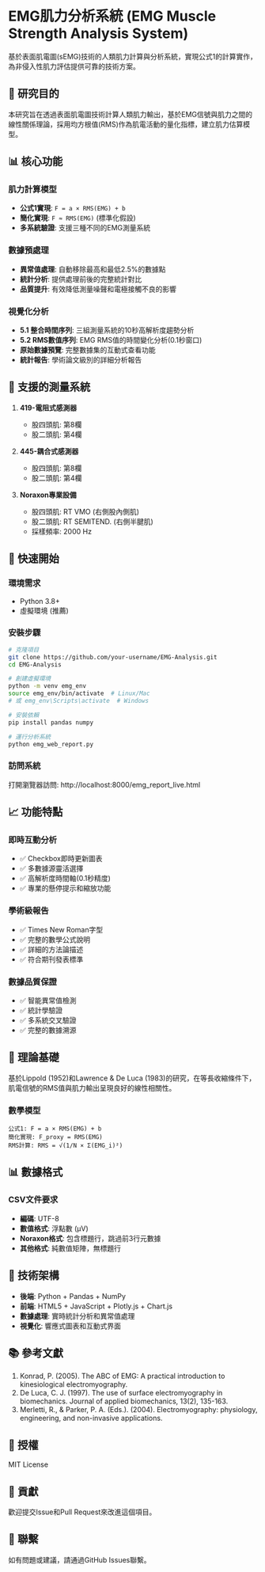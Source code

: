 
# EMG肌力分析系統 (EMG Muscle Strength Analysis System)

基於表面肌電圖(sEMG)技術的人類肌力計算與分析系統，實現公式1的計算實作，為非侵入性肌力評估提供可靠的技術方案。

## 🎯 研究目的

本研究旨在透過表面肌電圖技術計算人類肌力輸出，基於EMG信號與肌力之間的線性關係理論，採用均方根值(RMS)作為肌電活動的量化指標，建立肌力估算模型。

## 📊 核心功能

### 肌力計算模型
- **公式1實現**: `F = a × RMS(EMG) + b`
- **簡化實現**: `F ≈ RMS(EMG)` (標準化假設)
- **多系統驗證**: 支援三種不同的EMG測量系統

### 數據預處理
- **異常值處理**: 自動移除最高和最低2.5%的數據點
- **統計分析**: 提供處理前後的完整統計對比
- **品質提升**: 有效降低測量噪聲和電極接觸不良的影響

### 視覺化分析
- **5.1 整合時間序列**: 三組測量系統的10秒高解析度趨勢分析
- **5.2 RMS數值序列**: EMG RMS值的時間變化分析(0.1秒窗口)
- **原始數據預覽**: 完整數據集的互動式查看功能
- **統計報告**: 學術論文級別的詳細分析報告

## 🔬 支援的測量系統

1. **419-電阻式感測器**
   - 股四頭肌: 第8欄
   - 股二頭肌: 第4欄

2. **445-耦合式感測器**
   - 股四頭肌: 第8欄
   - 股二頭肌: 第4欄

3. **Noraxon專業設備**
   - 股四頭肌: RT VMO (右側股內側肌)
   - 股二頭肌: RT SEMITEND. (右側半腱肌)
   - 採樣頻率: 2000 Hz

## 🚀 快速開始

### 環境需求
- Python 3.8+
- 虛擬環境 (推薦)

### 安裝步驟
```bash
# 克隆項目
git clone https://github.com/your-username/EMG-Analysis.git
cd EMG-Analysis

# 創建虛擬環境
python -m venv emg_env
source emg_env/bin/activate  # Linux/Mac
# 或 emg_env\Scripts\activate  # Windows

# 安裝依賴
pip install pandas numpy

# 運行分析系統
python emg_web_report.py
```

### 訪問系統
打開瀏覽器訪問: http://localhost:8000/emg_report_live.html

## 📈 功能特點

### 即時互動分析
- ✅ Checkbox即時更新圖表
- ✅ 多數據源靈活選擇
- ✅ 高解析度時間軸(0.1秒精度)
- ✅ 專業的懸停提示和縮放功能

### 學術級報告
- ✅ Times New Roman字型
- ✅ 完整的數學公式說明
- ✅ 詳細的方法論描述
- ✅ 符合期刊發表標準

### 數據品質保證
- ✅ 智能異常值檢測
- ✅ 統計學驗證
- ✅ 多系統交叉驗證
- ✅ 完整的數據溯源

## 🔬 理論基礎

基於Lippold (1952)和Lawrence & De Luca (1983)的研究，在等長收縮條件下，肌電信號的RMS值與肌力輸出呈現良好的線性相關性。

### 數學模型
```
公式1: F = a × RMS(EMG) + b
簡化實現: F_proxy = RMS(EMG)
RMS計算: RMS = √(1/N × Σ(EMG_i)²)
```

## 📊 數據格式

### CSV文件要求
- **編碼**: UTF-8
- **數值格式**: 浮點數 (μV)
- **Noraxon格式**: 包含標題行，跳過前3行元數據
- **其他格式**: 純數值矩陣，無標題行

## 🎨 技術架構

- **後端**: Python + Pandas + NumPy
- **前端**: HTML5 + JavaScript + Plotly.js + Chart.js
- **數據處理**: 實時統計分析和異常值處理
- **視覺化**: 響應式圖表和互動式界面

## 📚 參考文獻

1. Konrad, P. (2005). The ABC of EMG: A practical introduction to kinesiological electromyography.
2. De Luca, C. J. (1997). The use of surface electromyography in biomechanics. Journal of applied biomechanics, 13(2), 135-163.
3. Merletti, R., & Parker, P. A. (Eds.). (2004). Electromyography: physiology, engineering, and non-invasive applications.

## 📄 授權

MIT License

## 🤝 貢獻

歡迎提交Issue和Pull Request來改進這個項目。

## 📧 聯繫

如有問題或建議，請通過GitHub Issues聯繫。

